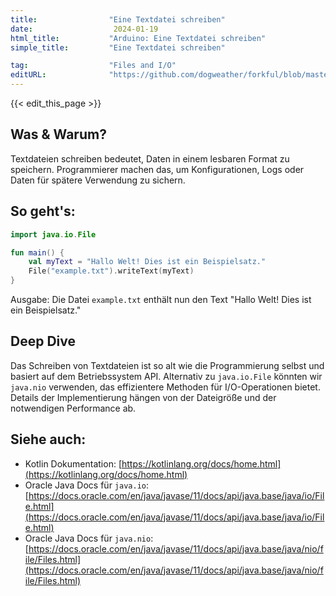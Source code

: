 ```yaml
---
title:                "Eine Textdatei schreiben"
date:                  2024-01-19
html_title:           "Arduino: Eine Textdatei schreiben"
simple_title:         "Eine Textdatei schreiben"

tag:                  "Files and I/O"
editURL:              "https://github.com/dogweather/forkful/blob/master/content/de/kotlin/writing-a-text-file.md"
---
```


{{< edit_this_page >}}

## Was & Warum?

Textdateien schreiben bedeutet, Daten in einem lesbaren Format zu speichern. Programmierer machen das, um Konfigurationen, Logs oder Daten für spätere Verwendung zu sichern.

## So geht's:

```kotlin
import java.io.File

fun main() {
    val myText = "Hallo Welt! Dies ist ein Beispielsatz."
    File("example.txt").writeText(myText)
}
```

Ausgabe: Die Datei `example.txt` enthält nun den Text "Hallo Welt! Dies ist ein Beispielsatz."

## Deep Dive

Das Schreiben von Textdateien ist so alt wie die Programmierung selbst und basiert auf dem Betriebssystem API. Alternativ zu `java.io.File` könnten wir `java.nio` verwenden, das effizientere Methoden für I/O-Operationen bietet. Details der Implementierung hängen von der Dateigröße und der notwendigen Performance ab.

## Siehe auch:

- Kotlin Dokumentation: [https://kotlinlang.org/docs/home.html](https://kotlinlang.org/docs/home.html)
- Oracle Java Docs für `java.io`: [https://docs.oracle.com/en/java/javase/11/docs/api/java.base/java/io/File.html](https://docs.oracle.com/en/java/javase/11/docs/api/java.base/java/io/File.html)
- Oracle Java Docs für `java.nio`: [https://docs.oracle.com/en/java/javase/11/docs/api/java.base/java/nio/file/Files.html](https://docs.oracle.com/en/java/javase/11/docs/api/java.base/java/nio/file/Files.html)
